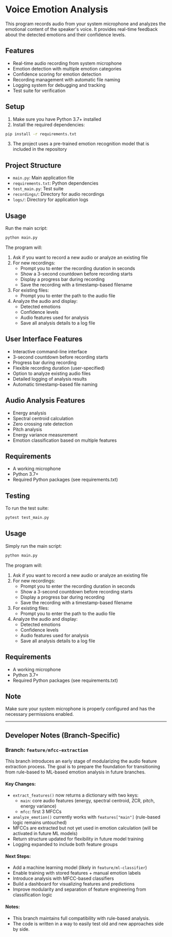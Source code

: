 # Voice Emotion Analysis

This program records audio from your system microphone and analyzes the emotional content of the speaker's voice. It provides real-time feedback about the detected emotions and their confidence levels.

## Features
- Real-time audio recording from system microphone
- Emotion detection with multiple emotion categories
- Confidence scoring for emotion detection
- Recording management with automatic file naming
- Logging system for debugging and tracking
- Test suite for verification

## Setup

1. Make sure you have Python 3.7+ installed
2. Install the required dependencies:
```bash
pip install -r requirements.txt
```

3. The project uses a pre-trained emotion recognition model that is included in the repository

## Project Structure
- `main.py`: Main application file
- `requirements.txt`: Python dependencies
- `test_main.py`: Test suite
- `recordings/`: Directory for audio recordings
- `logs/`: Directory for application logs

## Usage

Run the main script:
```bash
python main.py
```

The program will:
1. Ask if you want to record a new audio or analyze an existing file
2. For new recordings:
   - Prompt you to enter the recording duration in seconds
   - Show a 3-second countdown before recording starts
   - Display a progress bar during recording
   - Save the recording with a timestamp-based filename
3. For existing files:
   - Prompt you to enter the path to the audio file
4. Analyze the audio and display:
   - Detected emotions
   - Confidence levels
   - Audio features used for analysis
   - Save all analysis details to a log file

## User Interface Features

- Interactive command-line interface
- 3-second countdown before recording starts
- Progress bar during recording
- Flexible recording duration (user-specified)
- Option to analyze existing audio files
- Detailed logging of analysis results
- Automatic timestamp-based file naming

## Audio Analysis Features
- Energy analysis
- Spectral centroid calculation
- Zero crossing rate detection
- Pitch analysis
- Energy variance measurement
- Emotion classification based on multiple features

## Requirements
- A working microphone
- Python 3.7+
- Required Python packages (see requirements.txt)

## Testing

To run the test suite:
```bash
pytest test_main.py
```

## Usage

Simply run the main script:
```bash
python main.py
```

The program will:
1. Ask if you want to record a new audio or analyze an existing file
2. For new recordings:
   - Prompt you to enter the recording duration in seconds
   - Show a 3-second countdown before recording starts
   - Display a progress bar during recording
   - Save the recording with a timestamp-based filename
3. For existing files:
   - Prompt you to enter the path to the audio file
4. Analyze the audio and display:
   - Detected emotions
   - Confidence levels
   - Audio features used for analysis
   - Save all analysis details to a log file

## Requirements
- A working microphone
- Python 3.7+
- Required Python packages (see requirements.txt)

## Note
Make sure your system microphone is properly configured and has the necessary permissions enabled.

---

## Developer Notes (Branch-Specific)

### Branch: `feature/mfcc-extraction`

This branch introduces an early stage of modularizing the audio feature extraction process. The goal is to prepare the foundation for transitioning from rule-based to ML-based emotion analysis in future branches.

####  Key Changes:
- `extract_features()` now returns a dictionary with two keys:
  - `main`: core audio features (energy, spectral centroid, ZCR, pitch, energy variance)
  - `mfcc`: first 3 MFCCs
- `analyze_emotion()` currently works with `features["main"]` (rule-based logic remains untouched)
- MFCCs are extracted but not yet used in emotion calculation (will be activated in future ML models)
- Return structure updated for flexibility in future model training
- Logging expanded to include both feature groups

####  Next Steps:
- Add a machine learning model (likely in `feature/ml-classifier`)
- Enable training with stored features + manual emotion labels
- Introduce analysis with MFCC-based classifiers
- Build a dashboard for visualizing features and predictions
- Improve modularity and separation of feature engineering from classification logic

####  Notes:
- This branch maintains full compatibility with rule-based analysis.
- The code is written in a way to easily test old and new approaches side by side.

